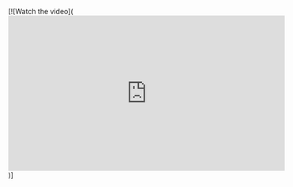 [![Watch the video](<iframe width="560" height="315" src="https://www.youtube.com/embed/l7UVFdcryOA" title="YouTube video player" frameborder="0" allow="accelerometer; autoplay; clipboard-write; encrypted-media; gyroscope; picture-in-picture" allowfullscreen></iframe>)]
